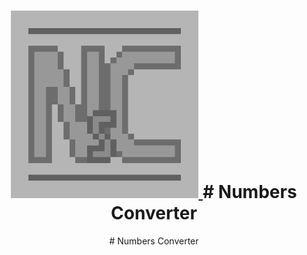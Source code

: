 <h1 align='center'>  
  <a href="https://github.com/zzupart/NumbersConverter">
    <img src="logo.jpg" alt="logo" width="300" height="300">
  </a>
  # Numbers Converter
</h1>

<div align='center'>
  # Numbers Converter
</div>
